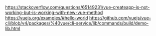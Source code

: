 https://stackoverflow.com/questions/65149231/vue-createapp-is-not-working-but-is-working-with-new-vue-method
https://vuejs.org/examples/#hello-world
https://github.com/vuejs/vue-cli/blob/v4/packages/%40vue/cli-service/lib/commands/build/demo-lib.html